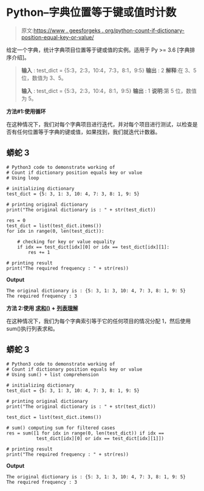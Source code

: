 # Python–字典位置等于键或值时计数

> 原文:[https://www . geesforgeks . org/python-count-if-dictionary-position-equal-key-or-value/](https://www.geeksforgeeks.org/python-count-if-dictionary-position-equals-key-or-value/)

给定一个字典，统计字典项目位置等于键或值的实例。适用于 Py >= 3.6 [字典排序介绍]。

> **输入** : test_dict = {5:3，2:3，10:4，7:3，8:1，9:5}
> **输出** : 2
> **解释**:在 3、5 位，数值为 3、5。
> 
> **输入** : test_dict = {5:3，2:3，10:4，8:1，9:5}
> **输出** : 1
> **说明**:第 5 位，数值为 5。

**方法#1:使用循环**

在这种情况下，我们对每个字典项目进行迭代，并对每个项目进行测试，以检查是否有任何位置等于字典的键或值，如果找到，我们就迭代计数器。

## 蟒蛇 3

```
# Python3 code to demonstrate working of
# Count if dictionary position equals key or value
# Using loop

# initializing dictionary
test_dict = {5: 3, 1: 3, 10: 4, 7: 3, 8: 1, 9: 5}

# printing original dictionary
print("The original dictionary is : " + str(test_dict))

res = 0
test_dict = list(test_dict.items())
for idx in range(0, len(test_dict)):

    # checking for key or value equality
    if idx == test_dict[idx][0] or idx == test_dict[idx][1]:
        res += 1

# printing result
print("The required frequency : " + str(res))
```

**Output**

```
The original dictionary is : {5: 3, 1: 3, 10: 4, 7: 3, 8: 1, 9: 5}
The required frequency : 3

```

**方法 2:使用** [**求和()**](https://www.geeksforgeeks.org/sum-function-python/) **+** [**列表理解**](https://www.geeksforgeeks.org/python-list-comprehension-and-slicing/)

在这种情况下，我们为每个字典索引等于它的任何项目的情况分配 1，然后使用 sum()执行列表求和。

## 蟒蛇 3

```
# Python3 code to demonstrate working of
# Count if dictionary position equals key or value
# Using sum() + list comprehension

# initializing dictionary
test_dict = {5: 3, 1: 3, 10: 4, 7: 3, 8: 1, 9: 5}

# printing original dictionary
print("The original dictionary is : " + str(test_dict))

test_dict = list(test_dict.items())

# sum() computing sum for filtered cases
res = sum([1 for idx in range(0, len(test_dict)) if idx ==
           test_dict[idx][0] or idx == test_dict[idx][1]])

# printing result
print("The required frequency : " + str(res))
```

**Output**

```
The original dictionary is : {5: 3, 1: 3, 10: 4, 7: 3, 8: 1, 9: 5}
The required frequency : 3

```